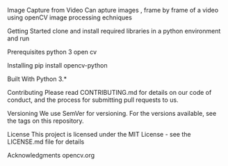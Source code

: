 Image Capture from Video
Can apture images , frame by frame of a video using openCV image processing echniques

Getting Started
clone and install required libraries in a python environment and run

Prerequisites
python 3
open cv

Installing
pip install opencv-python

Built With
Python 3.* 

Contributing
Please read CONTRIBUTING.md for details on our code of conduct, and the process for submitting pull requests to us.

Versioning
We use SemVer for versioning. For the versions available, see the tags on this repository.

License
This project is licensed under the MIT License - see the LICENSE.md file for details

Acknowledgments
opencv.org
